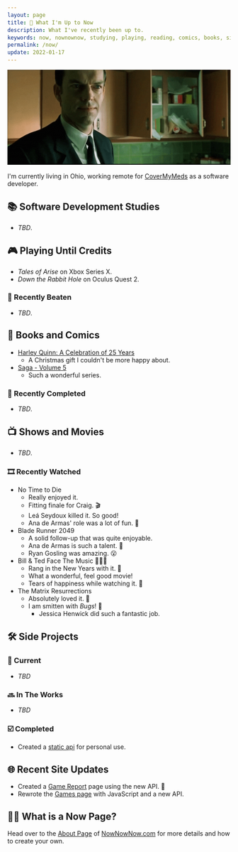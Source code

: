 ```yaml
---
layout: page
title: 📆 What I'm Up to Now
description: What I've recently been up to.
keywords: now, nownownow, studying, playing, reading, comics, books, side projects, games, ruby, rails, golang, tv shows, movies
permalink: /now/
update: 2022-01-17
---
```


![Agent Smith - Crazy][agent smith - crazy laughing]

I'm currently living in Ohio, working remote for [CoverMyMeds][cmm] as a software developer.

## 📚 Software Development Studies

* _TBD_.

## 🎮 Playing Until Credits

* _Tales of Arise_ on Xbox Series X.
* _Down the Rabbit Hole_ on Oculus Quest 2.

### 🏁 Recently Beaten

* _TBD_.

## 📖 Books and Comics

* [Harley Quinn: A Celebration of 25 Years](https://www.amazon.com/Harley-Quinn-Celebration-25-Years/dp/1401275990/)
  * A Christmas gift I couldn't be more happy about.
* [Saga - Volume 5](https://imagecomics.com/comics/series/saga)
  * Such a wonderful series.

### 📘 Recently Completed

* _TBD_.

## 📺 Shows and Movies

* _TBD_.

### 🎞 Recently Watched

* No Time to Die
  * Really enjoyed it.
  * Fitting finale for Craig. 🎬
  * Leá Seydoux killed it. So good!
  * Ana de Armas' role was a lot of fun. 💃
* Blade Runner 2049
  * A solid follow-up that was quite enjoyable.
  * Ana de Armas is such a talent. 🤩
  * Ryan Gosling was amazing. 😮
* Bill & Ted Face The Music 🎸✨✨
  * Rang in the New Years with it. 🥳
  * What a wonderful, feel good movie!
  * Tears of happiness while watching it. 🥲
* The Matrix Resurrections
  * Absolutely loved it. 💖
  * I am smitten with _Bugs_! 💙
    * Jessica Henwick did such a fantastic job. 

## 🛠 Side Projects

### 🔨 Current

* _TBD_

### 🔜 In The Works

* _TBD_

### ☑️ Completed

* Created a [static api][api] for personal use.

## 🌐 Recent Site Updates

* Created a [Game Report](/game-report/) page using the new API. 📒
* Rewrote the [Games page](/games/) with JavaScript and a new API.

## 🙋‍♀️ What is a Now Page?

Head over to the [About Page][now - about] of [NowNowNow.com][now - home] for more details and how to create your own.

[cmm]: https://covermymeds.com
[ruby]: https://www.ruby-lang.org/en/
[ruby 2.7]: https://rubyreferences.github.io/rubychanges/2.7.html
[ruby 3.0]: https://rubyreferences.github.io/rubychanges/3.0.html
[ruby 3.1]: https://rubyreferences.github.io/rubychanges/3.1.html
[ractors]: https://rubyreferences.github.io/rubychanges/3.0.html#ractors
[rails]: https://rubyonrails.org/
[rails 6.0]: https://edgeguides.rubyonrails.org/6_0_release_notes.html
[rails 6.1]: https://edgeguides.rubyonrails.org/6_1_release_notes.html
[rails 7.0]: https://edgeguides.rubyonrails.org/7_0_release_notes.html
[agent smith - crazy laughing]: /assets/images/now/agent-smith-crazy-laughing.gif
[now - about]: https://nownownow.com/about 
[now - home]: https://nownownow.com
[go date format]: https://godateformat.com
[api]: https://api.trueheart78.com

